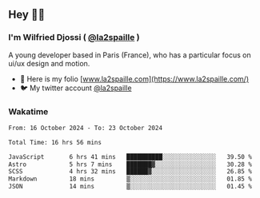 ## Hey 👋🏾
### I'm Wilfried Djossi ( <a href="https://twitter.com/la2spaille/" target="_blank">@la2spaille</a> )
A young developer based in Paris (France), who has a particular focus on ui/ux design and motion.

- 🎨 Here is my folio [www.la2spaille.com](https://www.la2spaille.com/)
- 🐦 My twitter account [@la2spaille](https://twitter.com/la2spaille/)

### Wakatime
<!--START_SECTION:waka-->

```txt
From: 16 October 2024 - To: 23 October 2024

Total Time: 16 hrs 56 mins

JavaScript       6 hrs 41 mins   ██████████░░░░░░░░░░░░░░░   39.50 %
Astro            5 hrs 7 mins    ███████▓░░░░░░░░░░░░░░░░░   30.28 %
SCSS             4 hrs 32 mins   ██████▓░░░░░░░░░░░░░░░░░░   26.85 %
Markdown         18 mins         ▒░░░░░░░░░░░░░░░░░░░░░░░░   01.85 %
JSON             14 mins         ▒░░░░░░░░░░░░░░░░░░░░░░░░   01.45 %
```

<!--END_SECTION:waka-->
<!--
**la2spaille/la2spaille** is a ✨ _special_ ✨ repository because its `README.md` (this file) appears on your GitHub profile.

Here are some ideas to get you started:

- 🔭 I’m currently working on ...
- 🌱 I’m currently learning ...
- 👯 I’m looking to collaborate on ...
- 🤔 I’m looking for help with ...
- 💬 Ask me about ...
- 📫 How to reach me: ...
- 😄 Pronouns: ...
- ⚡ Fun fact: ...
-->
